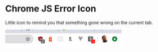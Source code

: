 # Chrome JS Error Icon

Little icon to remind you that something gone wrong on the current tab.

![Preview](error_preview.png)
